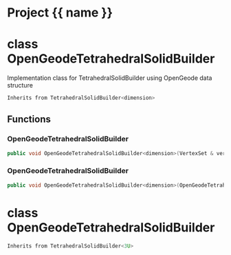 <script setup>
import {useRoute} from 'vitepress'
const {path} = useRoute()
const tokens = path.split('/')
const words = tokens[2].split('-');
for (let i = 0; i < words.length; i++) {
    words[i] = words[i].charAt(0).toUpperCase() + words[i].slice(1);
    words[i] = words[i].replace('geode', 'Geode')
}
const name = words.join('-');
</script>
# Project {{ name }}

# class OpenGeodeTetrahedralSolidBuilder


 Implementation class for TetrahedralSolidBuilder using OpenGeode data structure



```cpp
Inherits from TetrahedralSolidBuilder<dimension>
```



## Functions

### OpenGeodeTetrahedralSolidBuilder

```cpp
public void OpenGeodeTetrahedralSolidBuilder<dimension>(VertexSet & vertex_set, MeshBuilderFactoryKey )
```


### OpenGeodeTetrahedralSolidBuilder

```cpp
public void OpenGeodeTetrahedralSolidBuilder<dimension>(OpenGeodeTetrahedralSolid<dimension> & mesh)
```




# class OpenGeodeTetrahedralSolidBuilder


```cpp
Inherits from TetrahedralSolidBuilder<3U>
```



